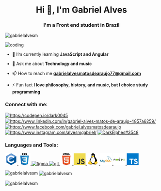 <h1 align="center">Hi 👋, I'm Gabriel Alves</h1>
<h3 align="center">I'm a Front end student in Brazil</h3>

<p align="left"> <img src="https://komarev.com/ghpvc/?username=gabrielalvesm&label=Profile%20views&color=0e75b6&style=flat" alt="gabrielalvesm" /> </p>
<img aling="right" alt="coding" width="400" src="https://media.tenor.com/NOYF3f82b_gAAAAC/programmer.gif"/>

- 🌱 I’m currently learning **JavaScript and Angular**

- 💬 Ask me about **Technology and music**

- 📫 How to reach me **gabrielalvesmatosdearaujo77@gmail.com**

- ⚡ Fun fact **I love philosophy, history, and music, but I choice study programming**

<h3 align="left">Connect with me:</h3>
<p align="left">
<a href="https://codepen.io/https://codepen.io/dark0045" target="blank"><img align="center" src="https://raw.githubusercontent.com/rahuldkjain/github-profile-readme-generator/master/src/images/icons/Social/codepen.svg" alt="https://codepen.io/dark0045" height="30" width="40" /></a>
<a href="https://linkedin.com/in/https://www.linkedin.com/in/gabriel-alves-matos-de-araujo-4857a6259/" target="blank"><img align="center" src="https://raw.githubusercontent.com/rahuldkjain/github-profile-readme-generator/master/src/images/icons/Social/linked-in-alt.svg" alt="https://www.linkedin.com/in/gabriel-alves-matos-de-araujo-4857a6259/" height="30" width="40" /></a>
<a href="https://fb.com/https://www.facebook.com/gabriel.alvesmatosdearaujo" target="blank"><img align="center" src="https://raw.githubusercontent.com/rahuldkjain/github-profile-readme-generator/master/src/images/icons/Social/facebook.svg" alt="https://www.facebook.com/gabriel.alvesmatosdearaujo" height="30" width="40" /></a>
<a href="https://instagram.com/https://www.instagram.com/alvesmgabriel/" target="blank"><img align="center" src="https://raw.githubusercontent.com/rahuldkjain/github-profile-readme-generator/master/src/images/icons/Social/instagram.svg" alt="https://www.instagram.com/alvesmgabriel/" height="30" width="40" /></a>
<a href="https://discord.gg/DarkElphes#3548" target="blank"><img align="center" src="https://raw.githubusercontent.com/rahuldkjain/github-profile-readme-generator/master/src/images/icons/Social/discord.svg" alt="DarkElphes#3548" height="30" width="40" /></a>
</p>

<h3 align="left">Languages and Tools:</h3>
<p align="left"> <a href="https://www.cprogramming.com/" target="_blank" rel="noreferrer"> <img src="https://raw.githubusercontent.com/devicons/devicon/master/icons/c/c-original.svg" alt="c" width="40" height="40"/> </a> <a href="https://www.w3schools.com/css/" target="_blank" rel="noreferrer"> <img src="https://raw.githubusercontent.com/devicons/devicon/master/icons/css3/css3-original-wordmark.svg" alt="css3" width="40" height="40"/> </a> <a href="https://www.figma.com/" target="_blank" rel="noreferrer"> <img src="https://www.vectorlogo.zone/logos/figma/figma-icon.svg" alt="figma" width="40" height="40"/> </a> <a href="https://git-scm.com/" target="_blank" rel="noreferrer"> <img src="https://www.vectorlogo.zone/logos/git-scm/git-scm-icon.svg" alt="git" width="40" height="40"/> </a> <a href="https://www.w3.org/html/" target="_blank" rel="noreferrer"> <img src="https://raw.githubusercontent.com/devicons/devicon/master/icons/html5/html5-original-wordmark.svg" alt="html5" width="40" height="40"/> </a> <a href="https://developer.mozilla.org/en-US/docs/Web/JavaScript" target="_blank" rel="noreferrer"> <img src="https://raw.githubusercontent.com/devicons/devicon/master/icons/javascript/javascript-original.svg" alt="javascript" width="40" height="40"/> </a> <a href="https://www.linux.org/" target="_blank" rel="noreferrer"> <img src="https://raw.githubusercontent.com/devicons/devicon/master/icons/linux/linux-original.svg" alt="linux" width="40" height="40"/> </a> <a href="https://www.mysql.com/" target="_blank" rel="noreferrer"> <img src="https://raw.githubusercontent.com/devicons/devicon/master/icons/mysql/mysql-original-wordmark.svg" alt="mysql" width="40" height="40"/> </a> <a href="https://nodejs.org" target="_blank" rel="noreferrer"> <img src="https://raw.githubusercontent.com/devicons/devicon/master/icons/nodejs/nodejs-original-wordmark.svg" alt="nodejs" width="40" height="40"/> </a> <a href="https://www.typescriptlang.org/" target="_blank" rel="noreferrer"> <img src="https://raw.githubusercontent.com/devicons/devicon/master/icons/typescript/typescript-original.svg" alt="typescript" width="40" height="40"/> </a> </p>

<p><img align="left" src="https://github-readme-stats.vercel.app/api/top-langs?username=gabrielalvesm&show_icons=true&locale=en&layout=compact" alt="gabrielalvesm" /></p>

<p>&nbsp;<img align="center" src="https://github-readme-stats.vercel.app/api?username=gabrielalvesm&show_icons=true&locale=en" alt="gabrielalvesm" /></p>

<p><img align="center" src="https://github-readme-streak-stats.herokuapp.com/?user=gabrielalvesm&" alt="gabrielalvesm" /></p>
